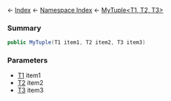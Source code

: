 ← [Index](Api-Index) ← [Namespace Index](Namespace-Index) ← [MyTuple\<T1, T2, T3\>](VRage.MyTuple`3)

### Summary

```csharp
public MyTuple(T1 item1, T2 item2, T3 item3)
```

### Parameters

* [T1]() item1
* [T2]() item2
* [T3]() item3
